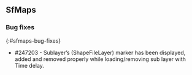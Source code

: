 ## SfMaps

### Bug fixes
{:#sfmaps-bug-fixes}

* \#247203 - Sublayer’s (ShapeFileLayer) marker has been displayed, added and removed properly while loading/removing sub layer with Time delay.